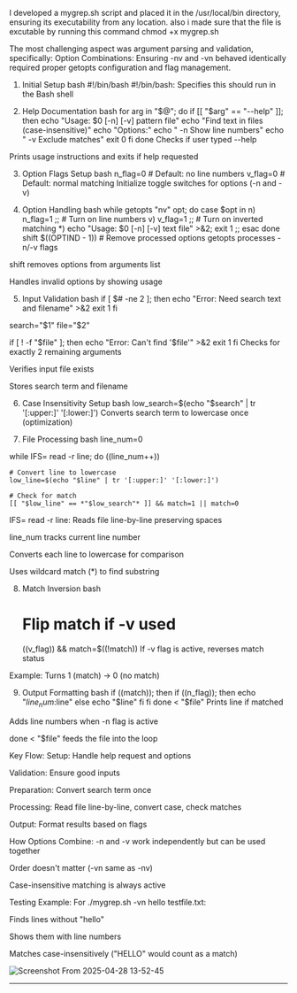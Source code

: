 I developed a mygrep.sh script and placed it in the /usr/local/bin directory, ensuring its executability from any location.
also i made sure that the file is excutable by running this command chmod +x mygrep.sh 

The most challenging aspect was argument parsing and validation, specifically:
Option Combinations: Ensuring -nv and -vn behaved identically required proper getopts configuration and flag management.
1. Initial Setup
bash
#!/bin/bash
#!/bin/bash: Specifies this should run in the Bash shell

2. Help Documentation
bash
for arg in "$@"; do
    if [[ "$arg" == "--help" ]]; then
        echo "Usage: $0 [-n] [-v] pattern file"
        echo "Find text in files (case-insensitive)"
        echo "Options:"
        echo "  -n  Show line numbers"
        echo "  -v  Exclude matches"
        exit 0
    fi
done
Checks if user typed --help

Prints usage instructions and exits if help requested

3. Option Flags Setup
bash
n_flag=0  # Default: no line numbers
v_flag=0  # Default: normal matching
Initialize toggle switches for options (-n and -v)

4. Option Handling
bash
while getopts "nv" opt; do
    case $opt in
        n) n_flag=1 ;;     # Turn on line numbers
        v) v_flag=1 ;;     # Turn on inverted matching
        *) echo "Usage: $0 [-n] [-v] text file" >&2; exit 1 ;;
    esac
done
shift $((OPTIND - 1))     # Remove processed options
getopts processes -n/-v flags

shift removes options from arguments list

Handles invalid options by showing usage

5. Input Validation
bash
if [ $# -ne 2 ]; then
    echo "Error: Need search text and filename" >&2
    exit 1
fi

search="$1"
file="$2"

if [ ! -f "$file" ]; then
    echo "Error: Can't find '$file'" >&2
    exit 1
fi
Checks for exactly 2 remaining arguments

Verifies input file exists

Stores search term and filename

6. Case Insensitivity Setup
bash
low_search=$(echo "$search" | tr '[:upper:]' '[:lower:]')
Converts search term to lowercase once (optimization)

7. File Processing
bash
line_num=0

while IFS= read -r line; do
    ((line_num++))
    
    # Convert line to lowercase
    low_line=$(echo "$line" | tr '[:upper:]' '[:lower:]')
    
    # Check for match
    [[ "$low_line" == *"$low_search"* ]] && match=1 || match=0
IFS= read -r line: Reads file line-by-line preserving spaces

line_num tracks current line number

Converts each line to lowercase for comparison

Uses wildcard match (*) to find substring

8. Match Inversion
bash
    # Flip match if -v used
    ((v_flag)) && match=$((!match))
If -v flag is active, reverses match status

Example: Turns 1 (match) → 0 (no match)

9. Output Formatting
bash
    if ((match)); then
        if ((n_flag)); then
            echo "$line_num:$line"
        else
            echo "$line"
        fi
    fi
done < "$file"
Prints line if matched

Adds line numbers when -n flag is active

done < "$file" feeds the file into the loop

Key Flow:
Setup: Handle help request and options

Validation: Ensure good inputs

Preparation: Convert search term once

Processing: Read file line-by-line, convert case, check matches

Output: Format results based on flags

How Options Combine:
-n and -v work independently but can be used together

Order doesn't matter (-vn same as -nv)

Case-insensitive matching is always active

Testing Example:
For ./mygrep.sh -vn hello testfile.txt:

Finds lines without "hello"

Shows them with line numbers

Matches case-insensitively ("HELLO" would count as a match)

![Screenshot From 2025-04-28 13-52-45](https://github.com/user-attachments/assets/37e33629-6efd-428d-a449-25e263e693f3)

-----------------------------------------------------------------------------------------------------------------------------------------------------------------------------------------------------------------
